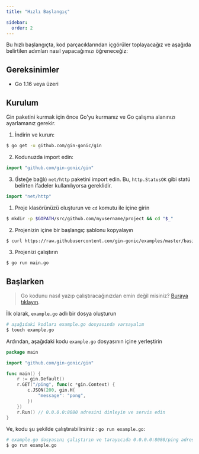 ```yaml
---
title: "Hızlı Başlangıç"

sidebar:
  order: 2
---
```


Bu hızlı başlangıçta, kod parçacıklarından içgörüler toplayacağız ve aşağıda belirtilen adımları nasıl yapacağımızı öğreneceğiz:

## Gereksinimler

- Go 1.16 veya üzeri

## Kurulum

Gin paketini kurmak için önce Go'yu kurmanız ve Go çalışma alanınızı ayarlamanız gerekir.

1. İndirin ve kurun:

```sh
$ go get -u github.com/gin-gonic/gin
```

2. Kodunuzda import edin:

```go
import "github.com/gin-gonic/gin"
```

3. (İsteğe bağlı) `net/http` paketini import edin. Bu, `http.StatusOK` gibi statü belirten ifadeler kullanılıyorsa gereklidir. 

```go
import "net/http"
```

1. Proje klasörünüzü oluşturun ve `cd` komutu ile içine girin

```sh
$ mkdir -p $GOPATH/src/github.com/myusername/project && cd "$_"
```

2. Projenizin içine bir başlangıç ​​şablonu kopyalayın

```sh
$ curl https://raw.githubusercontent.com/gin-gonic/examples/master/basic/main.go > main.go
```

3. Projenizi çalıştırın

```sh
$ go run main.go
```

## Başlarken
> Go kodunu nasıl yazıp çalıştıracağınızdan emin değil misiniz? [Buraya tıklayın](https://golang.org/doc/code.html).

İlk olarak, `example.go` adlı bir dosya oluşturun

```sh
# aşağıdaki kodları example.go dosyasında varsayalım
$ touch example.go
```

Ardından, aşağıdaki kodu `example.go` dosyasının içine yerleştirin

```go
package main

import "github.com/gin-gonic/gin"

func main() {
	r := gin.Default()
	r.GET("/ping", func(c *gin.Context) {
		c.JSON(200, gin.H{
			"message": "pong",
		})
	})
	r.Run() // 0.0.0.0:8080 adresini dinleyin ve servis edin
}
```

Ve, kodu şu şekilde çalıştırabilirsiniz : `go run example.go`:

```sh
# example.go dosyasını çalıştırın ve tarayıcıda 0.0.0.0:8080/ping adresini ziyaret edin
$ go run example.go
```
